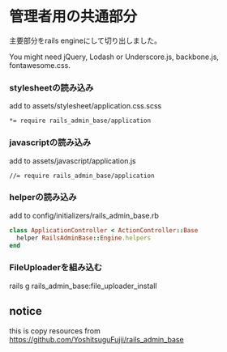 # 管理者用の共通部分

主要部分をrails engineにして切り出しました。

You might need jQuery, Lodash or Underscore.js, backbone.js, fontawesome.css.

### stylesheetの読み込み
add to assets/stylesheet/application.css.scss

```
*= require rails_admin_base/application
```

### javascriptの読み込み
add to assets/javascript/application.js

``` 
//= require rails_admin_base/application
```

### helperの読み込み

add to config/initializers/rails_admin_base.rb

```ruby 
class ApplicationController < ActionController::Base
  helper RailsAdminBase::Engine.helpers
end
``` 


### FileUploaderを組み込む
rails g rails_admin_base:file_uploader_install

## notice
this is copy resources from https://github.com/YoshitsuguFujii/rails_admin_base
